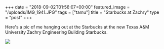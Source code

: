+++
date = "2018-09-02T01:56:07+00:00"
featured_image = "/uploads/IMG_1941.JPG"
tags = ["tamu"]
title = "Starbucks at Zachry"
type = "post"
+++

Here's a pic of me hanging out at the Starbucks at the new Texas A&M University Zachry Engineering Building Starbucks.

![](/uploads/IMG_1941.JPG)
